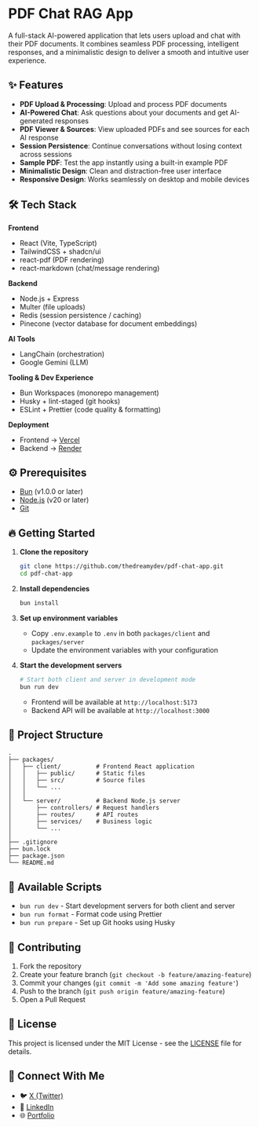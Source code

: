 # PDF Chat RAG App

A full-stack AI-powered application that lets users upload and chat with their PDF documents. It combines seamless PDF processing, intelligent responses, and a minimalistic design to deliver a smooth and intuitive user experience.

## ✨ Features

- **PDF Upload & Processing**: Upload and process PDF documents
- **AI-Powered Chat**: Ask questions about your documents and get AI-generated responses
- **PDF Viewer & Sources**: View uploaded PDFs and see sources for each AI response
- **Session Persistence**: Continue conversations without losing context across sessions
- **Sample PDF**: Test the app instantly using a built-in example PDF
- **Minimalistic Design**: Clean and distraction-free user interface
- **Responsive Design**: Works seamlessly on desktop and mobile devices

## 🛠️ Tech Stack

**Frontend**

- React (Vite, TypeScript)
- TailwindCSS + shadcn/ui
- react-pdf (PDF rendering)
- react-markdown (chat/message rendering)

**Backend**

- Node.js + Express
- Multer (file uploads)
- Redis (session persistence / caching)
- Pinecone (vector database for document embeddings)

**AI Tools**

- LangChain (orchestration)
- Google Gemini (LLM)

**Tooling & Dev Experience**

- Bun Workspaces (monorepo management)
- Husky + lint-staged (git hooks)
- ESLint + Prettier (code quality & formatting)

**Deployment**

- Frontend → [Vercel](https://vercel.com)
- Backend → [Render](https://render.com)

## ⚙️ Prerequisites

- [Bun](https://bun.sh/) (v1.0.0 or later)
- [Node.js](https://nodejs.org/) (v20 or later)
- [Git](https://git-scm.com/)

## 🔥 Getting Started

1. **Clone the repository**

   ```bash
   git clone https://github.com/thedreamydev/pdf-chat-app.git
   cd pdf-chat-app
   ```

2. **Install dependencies**

   ```bash
   bun install
   ```

3. **Set up environment variables**
   - Copy `.env.example` to `.env` in both `packages/client` and `packages/server`
   - Update the environment variables with your configuration

4. **Start the development servers**

   ```bash
   # Start both client and server in development mode
   bun run dev
   ```

   - Frontend will be available at `http://localhost:5173`
   - Backend API will be available at `http://localhost:3000`

## 📂 Project Structure

```
.
├── packages/
│   ├── client/          # Frontend React application
│   │   ├── public/      # Static files
│   │   ├── src/         # Source files
│   │   └── ...
│   │
│   └── server/          # Backend Node.js server
│       ├── controllers/ # Request handlers
│       ├── routes/      # API routes
│       ├── services/    # Business logic
│       └── ...
│
├── .gitignore
├── bun.lock
├── package.json
└── README.md
```

## 🚀 Available Scripts

- `bun run dev` - Start development servers for both client and server
- `bun run format` - Format code using Prettier
- `bun run prepare` - Set up Git hooks using Husky

## 🤝 Contributing

1. Fork the repository
2. Create your feature branch (`git checkout -b feature/amazing-feature`)
3. Commit your changes (`git commit -m 'Add some amazing feature'`)
4. Push to the branch (`git push origin feature/amazing-feature`)
5. Open a Pull Request

## 📄 License

This project is licensed under the MIT License - see the [LICENSE](LICENSE) file for details.

## 💬 Connect With Me

- 🐦 [X (Twitter)](https://x.com/thedreamydev)
- 💼 [LinkedIn](https://www.linkedin.com/in/thedreamydev)
- 🌐 [Portfolio](https://thedreamydev.vercel.app)

